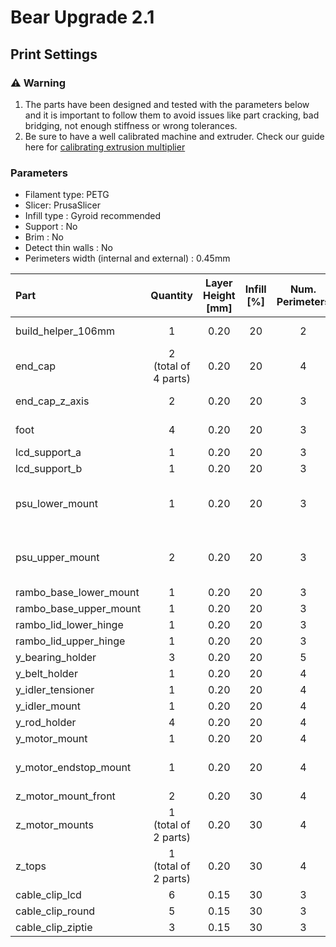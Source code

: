 # Bear Upgrade 2.1


## Print Settings


### :warning: Warning

1. The parts have been designed and tested with the parameters below and it is important to follow them to avoid issues like part cracking, bad bridging, not enough stiffness or wrong tolerances.
1. Be sure to have a well calibrated machine and extruder. Check our guide here for [calibrating extrusion multiplier](https://guides.bear-lab.com/Guide/Extrusion+multiplier+and+filament+diameter/8?lang=en)


### Parameters

* Filament type: PETG
* Slicer: PrusaSlicer
* Infill type : Gyroid recommended
* Support : No
* Brim : No
* Detect thin walls : No
* Perimeters width (internal and external) : 0.45mm


| Part | Quantity | Layer<br/>Height<br/>[mm] | Infill<br/>[%] | Num.<br/>Perimeters | Num.<br/>Top/Bottom<br/>Layers | Note |
|:----|:----:|:----:|:----:|:----:|:----:|:----|
| build_helper_106mm     | 1 | 0.20 | 20 | 2 | 5 | PLA is fine too |
| end_cap                | 2<br/>(total of 4 parts) | 0.20 | 20 | 4 | 5 | PLA is fine too |
| end_cap_z_axis         | 2 | 0.20 | 20 | 3 | 5 | PLA is fine too |
| foot                   | 4 | 0.20 | 20 | 3 | 5 | PLA is fine too |
| lcd_support_a          | 1 | 0.20 | 20 | 3 | 5 | |
| lcd_support_b          | 1 | 0.20 | 20 | 3 | 5 | |
| psu_lower_mount        | 1 | 0.20 | 20 | 3 | 5 | same for black and silver versions |
| psu_upper_mount        | 2 | 0.20 | 20 | 3 | 5 | same for black and silver versions |
| rambo_base_lower_mount | 1 | 0.20 | 20 | 3 | 5 | |
| rambo_base_upper_mount | 1 | 0.20 | 20 | 3 | 5 | |
| rambo_lid_lower_hinge  | 1 | 0.20 | 20 | 3 | 5 | |
| rambo_lid_upper_hinge  | 1 | 0.20 | 20 | 3 | 5 | |
| y_bearing_holder       | 3 | 0.20 | 20 | 5 | 5 | |
| y_belt_holder          | 1 | 0.20 | 20 | 4 | 5 | |
| y_idler_tensioner      | 1 | 0.20 | 20 | 4 | 5 | |
| y_idler_mount          | 1 | 0.20 | 20 | 4 | 5 | |
| y_rod_holder           | 4 | 0.20 | 20 | 4 | 5 | |
| y_motor_mount          | 1 | 0.20 | 20 | 4 | 5 | |
| y_motor_endstop_mount  | 1 | 0.20 | 20 | 4 | 5 | Only for MK2S or MK2.5(S) |
| z_motor_mount_front    | 2 | 0.20 | 30 | 4 | 5 | |
| z_motor_mounts         | 1<br/>(total of 2 parts) | 0.20 | 30 | 4 | 5 | |
| z_tops                 | 1<br/>(total of 2 parts) | 0.20 | 30 | 4 | 5 | |
| cable_clip_lcd         | 6 | 0.15 | 30 | 3 | 5 | |
| cable_clip_round       | 5 | 0.15 | 30 | 3 | 5 | |
| cable_clip_ziptie      | 3 | 0.15 | 30 | 3 | 5 | |

